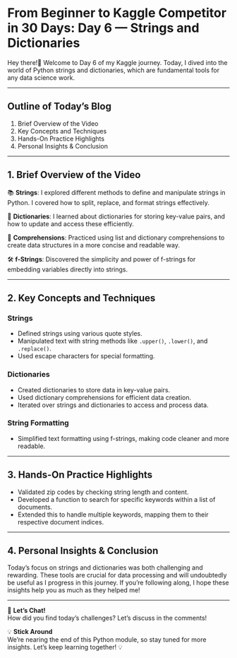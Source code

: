 # From Beginner to Kaggle Competitor in 30 Days: Day 6 — Strings and Dictionaries

Hey there!👋 Welcome to Day 6 of my Kaggle journey. Today, I dived into the world of Python strings and dictionaries, which are fundamental tools for any data science work.

---

## Outline of Today’s Blog
1. Brief Overview of the Video
2. Key Concepts and Techniques
3. Hands-On Practice Highlights
4. Personal Insights & Conclusion

---

## 1. Brief Overview of the Video

📚 **Strings**: I explored different methods to define and manipulate strings in Python. I covered how to split, replace, and format strings effectively.

🚀 **Dictionaries**: I learned about dictionaries for storing key-value pairs, and how to update and access these efficiently.

🔄 **Comprehensions**: Practiced using list and dictionary comprehensions to create data structures in a more concise and readable way.

🛠️ **f-Strings**: Discovered the simplicity and power of f-strings for embedding variables directly into strings.

---

## 2. Key Concepts and Techniques

### Strings
- Defined strings using various quote styles.
- Manipulated text with string methods like `.upper()`, `.lower()`, and `.replace()`.
- Used escape characters for special formatting.

### Dictionaries
- Created dictionaries to store data in key-value pairs.
- Used dictionary comprehensions for efficient data creation.
- Iterated over strings and dictionaries to access and process data.

### String Formatting
- Simplified text formatting using f-strings, making code cleaner and more readable.

---

## 3. Hands-On Practice Highlights

- Validated zip codes by checking string length and content.
- Developed a function to search for specific keywords within a list of documents.
- Extended this to handle multiple keywords, mapping them to their respective document indices.

---

## 4. Personal Insights & Conclusion

Today’s focus on strings and dictionaries was both challenging and rewarding. These tools are crucial for data processing and will undoubtedly be useful as I progress in this journey. If you’re following along, I hope these insights help you as much as they helped me!

---

💬 **Let’s Chat!**  
How did you find today’s challenges? Let’s discuss in the comments!

💡 **Stick Around**  
We’re nearing the end of this Python module, so stay tuned for more insights. Let’s keep learning together! 💡
